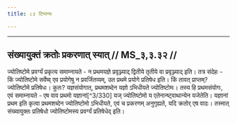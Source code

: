 ```yaml
---
title: ८३ टिप्पन्यः

---
```


[^3/329]: E2: 4,289; E4: 4,384; E6: 1,208

____________________________________________


## संख्यायुक्तं क्रतोः प्रकरणात् स्यात् // MS_३,३.३२ //

ज्योतिष्टोमे प्रवर्ग्यं प्रकृत्य समाम्नायते - न प्रथमयज्ञे प्रवृञ्ज्याद् द्वितीये तृतीये वा प्रवृञ्ज्याद् इति। तत्र संदेहः - किं ज्योतिष्टोमे सर्वेष्व् एव प्रयोगेषु न प्रवर्जितव्यम्, उत प्रथमे प्रयोगे प्रतिषेध इति। किं तावत् प्राप्तम्? ज्योतिष्टोमे प्रतिषेधः। कुतः? यज्ञसंयोगात्, प्रथमशब्देन यज्ञो ऽभिधीयते ज्योतिष्टोमः। तस्य हि प्रथमसंयोगः, एवं समाम्नायते - एष वाव प्रथमो यज्ञानां[^3/330] यज् ज्योतिष्टोमो य एतेनान्ष्ट्वाथान्येन यजेतेति। यज्ञानां प्रथम इति कृत्वा प्रथमशब्देन ज्योतिष्टोमो ऽभिधीयते, एवं च प्रकरणम् अनुगृह्यते, यदि क्रतोर् एष वादः। तस्मात् संख्यायुक्तः प्रतिषेधो ज्योतिष्टोमस्य प्रवर्ग्यं प्रतिषेधेद् इति।
